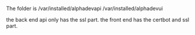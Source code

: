 The folder is 
/var/installed/alphadevapi
/var/installed/alphadevui

the back end api only has the ssl part. 
the front end has the certbot and ssl part. 